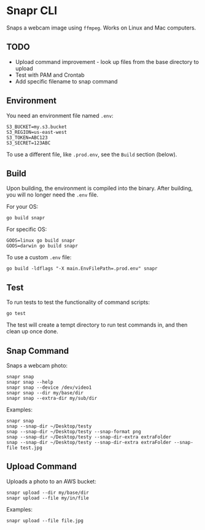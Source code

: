 
# Snapr CLI

Snaps a webcam image using `ffmpeg`.
Works on Linux and Mac computers.

## TODO

- Upload command improvement - look up files from the base directory to upload
- Test with PAM and Crontab
- Add specific filename to snap command

## Environment

You need an environment file named `.env`:
```
S3_BUCKET=my.s3.bucket
S3_REGION=us-east-west
S3_TOKEN=ABC123
S3_SECRET=123ABC
```

To use a different file, like `.prod.env`, see the `Build` section (below).

## Build

Upon building, the environment is compiled into the binary.
After building, you will no longer need the `.env` file.

For your OS:
```
go build snapr
```

For specific OS:
```
GOOS=linux go build snapr
GOOS=darwin go build snapr
```

To use a custom `.env` file:
```
go build -ldflags "-X main.EnvFilePath=.prod.env" snapr
```

## Test

To run tests to test the functionality of command scripts:
```
go test
```

The test will create a tempt directory to run test commands in, and then clean up once done.

## Snap Command

Snaps a webcam photo:
```
snapr snap
snapr snap --help
snapr snap --device /dev/video1
snapr snap --dir my/base/dir
snapr snap --extra-dir my/sub/dir
```

Examples:
```
snapr snap
snap --snap-dir ~/Desktop/testy
snap --snap-dir ~/Desktop/testy --snap-format png
snap --snap-dir ~/Desktop/testy --snap-dir-extra extraFolder
snap --snap-dir ~/Desktop/testy --snap-dir-extra extraFolder --snap-file test.jpg
```

## Upload Command

Uploads a photo to an AWS bucket:
```
snapr upload --dir my/base/dir
snapr upload --file my/in/file
```

Examples:
```
snapr upload --file file.jpg
```